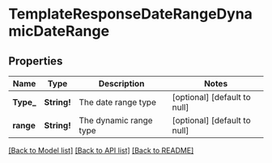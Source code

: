 # TemplateResponseDateRangeDynamicDateRange

## Properties
Name | Type | Description | Notes
------------ | ------------- | ------------- | -------------
**Type_** | **String!** | The date range type | [optional] [default to null]
**range** | **String!** | The dynamic range type | [optional] [default to null]

[[Back to Model list]](../README.md#documentation-for-models) [[Back to API list]](../README.md#documentation-for-api-endpoints) [[Back to README]](../README.md)


